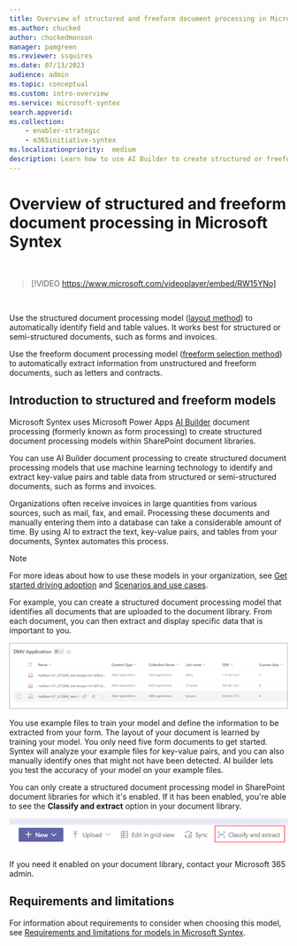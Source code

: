 ```yaml
---
title: Overview of structured and freeform document processing in Microsoft Syntex
ms.author: chucked
author: chuckedmonson
manager: pamgreen
ms.reviewer: ssquires
ms.date: 07/13/2023
audience: admin
ms.topic: conceptual
ms.custom: intro-overview
ms.service: microsoft-syntex
search.appverid: 
ms.collection: 
    - enabler-strategic
    - m365initiative-syntex
ms.localizationpriority:  medium
description: Learn how to use AI Builder to create structured or freeform document processing models in Microsoft Syntex.
---
```


# Overview of structured and freeform document processing in Microsoft Syntex

</br>

> [!VIDEO https://www.microsoft.com/videoplayer/embed/RW15YNo]

</br>

Use the structured document processing model ([layout method](create-syntex-model.md#train-a-custom-model)) to automatically identify field and table values. It works best for structured or semi-structured documents, such as forms and invoices.

Use the freeform document processing model ([freeform selection method](create-syntex-model.md#train-a-custom-model)) to automatically extract information from unstructured and freeform documents, such as letters and contracts.

## Introduction to structured and freeform models

Microsoft Syntex uses Microsoft Power Apps [AI Builder](/ai-builder/form-processing-model-overview) document processing (formerly known as form processing) to create structured document processing models within SharePoint document libraries.
<!---
 ![AI Builder.](../media/content-understanding/ai-builder.png)
--->
You can use AI Builder document processing to create structured document processing models that use machine learning technology to identify and extract key-value pairs and table data from structured or semi-structured documents, such as forms and invoices.

Organizations often receive invoices in large quantities from various sources, such as mail, fax, and email. Processing these documents and manually entering them into a database can take a considerable amount of time. By using AI to extract the text, key-value pairs, and tables from your documents, Syntex automates this process. 

> [!NOTE]
> For more ideas about how to use these models in your organization, see [Get started driving adoption](adoption-getstarted.md) and [Scenarios and use cases](adoption-scenarios.md).

For example, you can create a structured document processing model that identifies all documents that are uploaded to the document library. From each document, you can then extract and display specific data that is important to you.

![Screenshot showing the document library view.](../media/content-understanding/doc-lib-done.png)  

You use example files to train your model and define the information to be extracted from your form. The layout of your document is learned by training your model. You only need five form documents to get started. Syntex will analyze your example files for key-value pairs, and you can also manually identify ones that might not have been detected.  AI builder lets you test the accuracy of your model on your example files.

You can only create a structured document processing model in SharePoint document libraries for which it's enabled. If it has been enabled, you're able to see the **Classify and extract** option in your document library. 

![Screenshot showing the AI Builder model.](../media/content-understanding/create-ai-builder-model2.png)

If you need it enabled on your document library, contact your Microsoft 365 admin.

## Requirements and limitations

For information about requirements to consider when choosing this model, see [Requirements and limitations for models in Microsoft Syntex](requirements-and-limitations.md#structured-document-processing).


